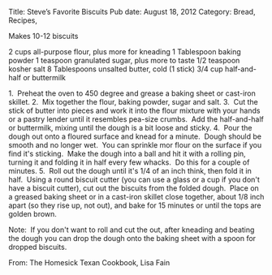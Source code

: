 Title: Steve&#8217;s Favorite Biscuits
Pub date: August 18, 2012
Category: Bread, Recipes, 

Makes 10-12 biscuits

2 cups all-purpose flour, plus more for kneading
1 Tablespoon baking powder
1 teaspoon granulated sugar, plus more to taste
1/2 teaspoon kosher salt
8 Tablespoons unsalted butter, cold (1 stick)
3/4 cup half-and-half or buttermilk

1.  Preheat the oven to 450 degree and grease a baking sheet or cast-iron skillet.
2.  Mix together the flour, baking powder, sugar and salt.
3.  Cut the stick of butter into pieces and work it into the flour mixture with your hands or a pastry lender until it resembles pea-size crumbs.  Add the half-and-half or buttermilk, mixing until the dough is a bit loose and sticky.
4.  Pour the dough out onto a floured surface and knead for a minute.  Dough should be smooth and no longer wet.  You can sprinkle mor flour on the surface if you find it's sticking.  Make the dough into a ball and hit it with a rolling pin, turning it and folding it in half every few whacks.  Do this for a couple of minutes.
5.  Roll out the dough until it's 1/4 of an inch think, then fold it in half.  Using a round biscuit cutter (you can use a glass or a cup if you don't have a biscuit cutter), cut out the biscuits from the folded dough.  Place on a greased baking sheet or in a cast-iron skillet close together, about 1/8 inch apart (so they rise up, not out), and bake for 15 minutes or until the tops are golden brown.

Note:  If you don't want to roll and cut the out, after kneading and beating the dough you can drop the dough onto the baking sheet with a spoon for dropped biscuits.

From: The Homesick Texan Cookbook, Lisa Fain